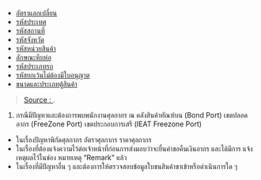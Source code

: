 
-   [อัตราแลกเปลี่ยน](/exchange-rate/)
-   [รหัสประเทศ](http://localhost:1313/knowledge-center/customs-clearance/docs/reference/country/)
-   [รหัสสถานที่](http://localhost:1313/knowledge-center/customs-clearance/docs/reference/area/)
-   [รหัสจังหวัด](http://localhost:1313/knowledge-center/customs-clearance/docs/reference/province/)
-   [รหัสหน่วยสินค้า](http://localhost:1313/knowledge-center/customs-clearance/docs/reference/unit/)
-   [ลักษณะหีบห่อ](http://localhost:1313/knowledge-center/customs-clearance/docs/reference/package/)
-   [รหัสประเภทรถ](http://localhost:1313/knowledge-center/customs-clearance/docs/reference/cartype/)
-   [รหัสยกเว้นไม่ต้องมีใบอนุญาต](http://localhost:1313/knowledge-center/customs-clearance/docs/reference/exempt/)
-   [ขนาดและประเภทตู้สินค้า](http://localhost:1313/knowledge-center/customs-clearance/docs/reference/container-code/)

> [Source : ](https://).

1. กรณีมีปัญหาและต้องการพบพนักงานศุลกากร  ณ  คลังสินค้าทัณฑ์บน (Bond Port)
เขตปลอดอากร  (FreeZone Port) เขตประกอบการเสรี (IEAT Freezone Port)
- ในเรื่องปัญหาพิกัดศุลกากร อัตราศุลกากร ราคาศุลกากร 
- ในเรื่องที่ต้องแจ้งความไว้ต่อเจ้าหน้าที่ก่อนการส่งมอบว่าจะยื่นคำขอคืนเงินอากร และได้มีการ
แจ้งเหตุผลไว้ในช่อง หมายเหตุ  “Remark” แล้ว
- ในเรื่องที่มีปัญหาอื่น ๆ และต้องการให้ตรวจสอบข้อมูลใบขนสินค้าขาเข้าหรือดำเนินการใด ๆ 
<!--stackedit_data:
eyJoaXN0b3J5IjpbLTE3ODY1OTQ5LC04MTcwMTcyNDFdfQ==
-->